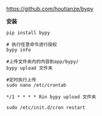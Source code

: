 https://github.com/houtianze/bypy

**安装**
```
pip install bypy 

# 执行任意命令进行授权
bypy info
```

```
#上传文件夹内的内容到app/bypy/
bypy upload 文件夹
```

```
#定时执行上传
sudo nano /etc/crontab

*/1 * * * * Rin bypy upload 文件夹

sudo /etc/init.d/cron restart
```